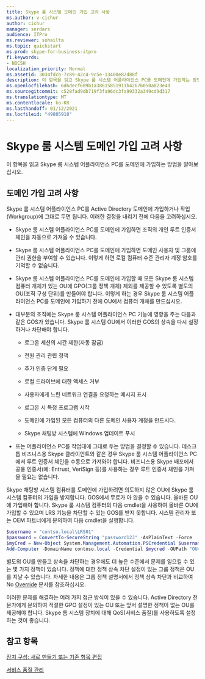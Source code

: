 ```yaml
---
title: Skype 룸 시스템 도메인 가입 고려 사항
ms.author: v-cichur
author: cichur
manager: serdars
audience: ITPro
ms.reviewer: sohailta
ms.topic: quickstart
ms.prod: skype-for-business-itpro
f1.keywords:
- NOCSH
localization_priority: Normal
ms.assetid: 3034fdcb-7c89-42c4-9c5e-13400e82d88f
description: 이 항목을 읽고 Skype 룸 시스템 어플라이언스 PC를 도메인에 가입하는 방법을 알아보십시오.
ms.openlocfilehash: 6d6decf689b1a38615851911b42676050a823e4d
ms.sourcegitcommit: c528fad9db719f3fa96dc3fa99332a349cd9d317
ms.translationtype: MT
ms.contentlocale: ko-KR
ms.lasthandoff: 01/12/2021
ms.locfileid: "49805918"
---
```

# <a name="skype-room-system-domain-joining-considerations"></a>Skype 룸 시스템 도메인 가입 고려 사항
 
이 항목을 읽고 Skype 룸 시스템 어플라이언스 PC를 도메인에 가입하는 방법을 알아보십시오.
  
## <a name="domain-joining-considerations"></a>도메인 가입 고려 사항

Skype 룸 시스템 어플라이언스 PC를 Active Directory 도메인에 가입하거나 작업(Workgroup)에 그대로 두면 됩니다. 이러한 결정을 내리기 전에 다음을 고려하십시오.
  
- Skype 룸 시스템 어플라이언스 PC를 도메인에 가입하면 조직의 개인 루트 인증서 체인을 자동으로 가져올 수 있습니다.
    
- Skype 룸 시스템 어플라이언스 PC를 도메인에 가입하면 도메인 사용자 및 그룹에 관리 권한을 부여할 수 있습니다. 이렇게 하면 로컬 컴퓨터 수준 관리자 계정 암호를 기억할 수 없습니다.
    
- Skype 룸 시스템 어플라이언스 PC를 도메인에 가입할 때 모든 Skype 룸 시스템 컴퓨터 개체가 있는 OU에 GPO(그룹 정책 개체) 제외를 제공할 수 있도록 별도의 OU(조직 구성 단위)를 만들어야 합니다. 이렇게 하는 경우 Skype 룸 시스템 어플라이언스 PC를 도메인에 가입하기 전에 OU에서 컴퓨터 개체를 만드십시오.
    
- 대부분의 조직에는 Skype 룸 시스템 어플라이언스 PC 기능에 영향을 주는 다음과 같은 GOS가 있습니다. Skype 룸 시스템 OU에서 이러한 GOS의 상속을 다시 설정하거나 차단해야 합니다. 
    
  - 로그온 세션의 시간 제한(자동 잠금)
    
  - 전원 관리 관련 정책
    
  - 추가 인증 단계 필요
    
  - 로컬 드라이브에 대한 액세스 거부
    
  - 사용자에게 느린 네트워크 연결을 요청하는 메시지 표시
    
  - 로그온 시 특정 프로그램 시작
    
  - 도메인에 가입된 모든 컴퓨터의 다른 도메인 사용자 계정을 만드시다.
    
  - Skype 채팅방 시스템에 Windows 업데이트 푸시
    
- 또는 어플라이언스 PC를 작업대에 그대로 두는 방법을 결정할 수 있습니다. 데스크톱 비즈니스용 Skype 클라이언트와 같은 경우 Skype 룸 시스템 어플라이언스 PC에서 루트 인증서 체인을 수동으로 가져와야 합니다. 비즈니스용 Skype 배포에서 공용 인증서(예: Entrust, VeriSign 등)를 사용하는 경우 루트 인증서 체인을 가져올 필요는 없습니다. 
    
Skype 채팅방 시스템 컴퓨터를 도메인에 가입하려면 의도하지 않은 OU에 Skype 룸 시스템 컴퓨터의 가입을 방지합니다. GOS에서 무료가 아 않을 수 있습니다. 올바른 OU에 가입해야 합니다. Skype 룸 시스템 컴퓨터의 다음 cmdlet을 사용하여 올바른 OU에 가입할 수 있으며 LRS 기능을 차단할 수 있는 GOS를 받지 못합니다. 시스템 관리자 또는 OEM 파트너에게 문의하여 다음 cmdlet을 실행합니다.
  
```powershell
$username = "contso.local\LRS01"
$password = ConvertTo-SecureString "password123" -AsPlainText -Force
$myCred = New-Object System.Management.Automation.PSCredential $username, $password
Add-Computer -DomainName contoso.local -Credential $mycred -OUPath "OU=LyncRoomSystem,OU=Resources,DC=CONTOSO,DC=LOCAL"
```

별도의 OU를 만들고 상속을 차단하는 경우에도 더 높은 수준에서 문제를 일으킬 수 있는 몇 가지 정책이 있습니다. 정책에 대한 정책 상속 차단 설정이 있는 그룹 정책은 OU를 지날 수 있습니다. 자세한 내용은 그룹 정책 설명서에서 정책 상속 차단과 비교하여 No [Override](https://docs.microsoft.com/previous-versions/windows/it-pro/windows-2000-server/cc978255(v=technet.10)) 문서를 참조하십시오.
  
이러한 문제를 해결하는 여러 가지 접근 방식이 있을 수 있습니다. Active Directory 전문가에게 문의하여 적절한 GPO 설정이 있는 OU 또는 앞서 설명한 정책이 없는 OU를 제공해야 합니다. Skype 룸 시스템 장치에 대해 QoS(서비스 품질)를 사용하도록 설정하는 것이 좋습니다.

## <a name="see-also"></a>참고 항목
  
[장치 구성: 새로 만들기 또는 기존 항목 편집](../../help-topics/help-lscp/device-configuration-create-new-or-edit-existing.md)

[서비스 품질 관리](../../plan-your-deployment/network-requirements/network-requirements.md#managing-quality-of-service)
